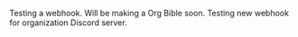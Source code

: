 Testing a webhook. Will be making a Org Bible soon.
Testing new webhook for organization Discord server.
